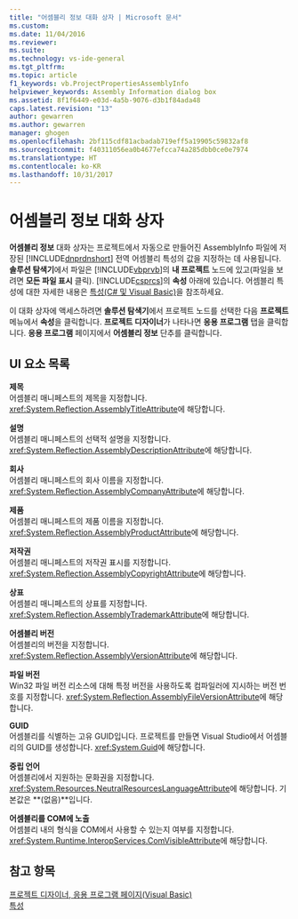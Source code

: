 ```yaml
---
title: "어셈블리 정보 대화 상자 | Microsoft 문서"
ms.custom: 
ms.date: 11/04/2016
ms.reviewer: 
ms.suite: 
ms.technology: vs-ide-general
ms.tgt_pltfrm: 
ms.topic: article
f1_keywords: vb.ProjectPropertiesAssemblyInfo
helpviewer_keywords: Assembly Information dialog box
ms.assetid: 8f1f6449-e03d-4a5b-9076-d3b1f84ada48
caps.latest.revision: "13"
author: gewarren
ms.author: gewarren
manager: ghogen
ms.openlocfilehash: 2bf115cdf81acbadab719eff5a19905c59832af8
ms.sourcegitcommit: f40311056ea0b4677efcca74a285dbb0ce0e7974
ms.translationtype: HT
ms.contentlocale: ko-KR
ms.lasthandoff: 10/31/2017
---
```

# <a name="assembly-information-dialog-box"></a>어셈블리 정보 대화 상자
**어셈블리 정보** 대화 상자는 프로젝트에서 자동으로 만들어진 AssemblyInfo 파일에 저장된 [!INCLUDE[dnprdnshort](../../code-quality/includes/dnprdnshort_md.md)] 전역 어셈블리 특성의 값을 지정하는 데 사용됩니다. **솔루션 탐색기**에서 파일은 [!INCLUDE[vbprvb](../../code-quality/includes/vbprvb_md.md)]의 **내 프로젝트** 노드에 있고(파일을 보려면 **모든 파일 표시** 클릭). [!INCLUDE[csprcs](../../data-tools/includes/csprcs_md.md)]의 **속성** 아래에 있습니다. 어셈블리 특성에 대한 자세한 내용은 [특성(C# 및 Visual Basic)](http://msdn.microsoft.com/Library/ae334cee-d96c-4243-a5e3-06dd7fcaf205)을 참조하세요.  
  
 이 대화 상자에 액세스하려면 **솔루션 탐색기**에서 프로젝트 노드를 선택한 다음 **프로젝트** 메뉴에서 **속성**을 클릭합니다. **프로젝트 디자이너**가 나타나면 **응용 프로그램** 탭을 클릭합니다. **응용 프로그램** 페이지에서 **어셈블리 정보** 단추를 클릭합니다.  
  
## <a name="uielement-list"></a>UI 요소 목록  
 **제목**  
 어셈블리 매니페스트의 제목을 지정합니다. <xref:System.Reflection.AssemblyTitleAttribute>에 해당합니다.  
  
 **설명**  
 어셈블리 매니페스트의 선택적 설명을 지정합니다. <xref:System.Reflection.AssemblyDescriptionAttribute>에 해당합니다.  
  
 **회사**  
 어셈블리 매니페스트의 회사 이름을 지정합니다. <xref:System.Reflection.AssemblyCompanyAttribute>에 해당합니다.  
  
 **제품**  
 어셈블리 매니페스트의 제품 이름을 지정합니다. <xref:System.Reflection.AssemblyProductAttribute>에 해당합니다.  
  
 **저작권**  
 어셈블리 매니페스트의 저작권 표시를 지정합니다. <xref:System.Reflection.AssemblyCopyrightAttribute>에 해당합니다.  
  
 **상표**  
 어셈블리 매니페스트의 상표를 지정합니다. <xref:System.Reflection.AssemblyTrademarkAttribute>에 해당합니다.  
  
 **어셈블리 버전**  
 어셈블리의 버전을 지정합니다. <xref:System.Reflection.AssemblyVersionAttribute>에 해당합니다.  
  
 **파일 버전**  
 Win32 파일 버전 리소스에 대해 특정 버전을 사용하도록 컴파일러에 지시하는 버전 번호를 지정합니다. <xref:System.Reflection.AssemblyFileVersionAttribute>에 해당합니다.  
  
 **GUID**  
 어셈블리를 식별하는 고유 GUID입니다. 프로젝트를 만들면 Visual Studio에서 어셈블리의 GUID를 생성합니다. <xref:System.Guid>에 해당합니다.  
  
 **중립 언어**  
 어셈블리에서 지원하는 문화권을 지정합니다. <xref:System.Resources.NeutralResourcesLanguageAttribute>에 해당합니다. 기본값은 **(없음)**입니다.  
  
 **어셈블리를 COM에 노출**  
 어셈블리 내의 형식을 COM에서 사용할 수 있는지 여부를 지정합니다. <xref:System.Runtime.InteropServices.ComVisibleAttribute>에 해당합니다.  
  
## <a name="see-also"></a>참고 항목  
 [프로젝트 디자이너, 응용 프로그램 페이지(Visual Basic)](../../ide/reference/application-page-project-designer-visual-basic.md)   
 [특성](http://msdn.microsoft.com/Library/ae334cee-d96c-4243-a5e3-06dd7fcaf205)